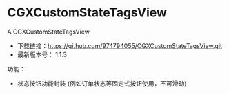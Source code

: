 # CGXCustomStateTagsView
A CGXCustomStateTagsView

 - 下载链接：https://github.com/974794055/CGXCustomStateTagsView.git
- 最新版本号： 1.1.3

 功能：    
- 状态按钮功能封装   (例如订单状态等固定式按钮使用，不可滑动)
   
   
 


